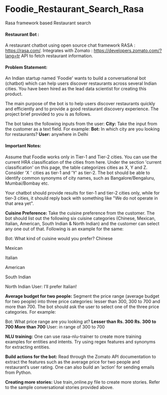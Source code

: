# Foodie_Restaurant_Search_Rasa
Rasa framework based Restaurant search

#### Restaurant Bot :

A restaurant chatbot using open source chat framework RASA : https://rasa.com/. Integrates with Zomato : https://developers.zomato.com/?lang=tr API to fetch restaurant information. 

#### Problem Statement:
An Indian startup named 'Foodie' wants to build a conversational bot (chatbot) which can help users discover restaurants across several Indian cities. You have been hired as the lead data scientist for creating this product.

The main purpose of the bot is to help users discover restaurants quickly and efficiently and to provide a good restaurant discovery experience. The project brief provided to you is as follows.

The bot takes the following inputs from the user:
**City:** Take the input from the customer as a text field. For example:
**Bot:** In which city are you looking for restaurants?
**User:** anywhere in Delhi

#### Important Notes:
Assume that Foodie works only in Tier-1 and Tier-2 cities. You can use the current HRA classification of the cities from here. Under the section 'current classification' on this page, the table categorizes cities as X, Y and Z. Consider 'X ' cities as tier-1 and 'Y' as tier-2. The bot should be able to identify common synonyms of city names, such as Bangalore/Bengaluru, Mumbai/Bombay etc.

Your chatbot should provide results for tier-1 and tier-2 cities only, while for tier-3 cities, it should reply back with something like "We do not operate in that area yet".

**Cuisine Preference:** Take the cuisine preference from the customer. The bot should list out the following six cuisine categories (Chinese, Mexican, Italian, American, South Indian & North Indian) and the customer can select any one out of that. Following is an example for the same:

Bot: What kind of cuisine would you prefer?
Chinese 

Mexican 

Italian 

American 

South Indian 

North Indian
User: I’ll prefer Italian!

**Average budget for two people:** Segment the price range (average budget for two people) into three price categories: 
lesser than 300, 300 to 700 and more than 700. 
The bot should ask the user to select one of the three price categories. For example:

Bot: What price range are you looking at?
**Lesser than Rs. 300 
Rs. 300 to 700 
More than 700**
User: in range of 300 to 700

**NLU training:** One can use rasa-nlu-trainer to create more training examples for entities and intents. Try using regex features and synonyms for extracting entities.

**Build actions for the bot:** Read through the Zomato API documentation to extract the features such as the average price for two people and restaurant’s user rating. One can also build an ‘action’ for sending emails from Python.

**Creating more stories:** Use train_online.py file to create more stories. Refer to the sample conversational stories provided above.


